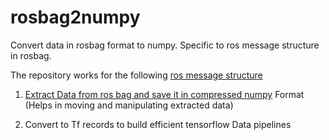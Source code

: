 # rosbag2numpy
Convert data in rosbag format to numpy.
Specific to ros message structure in rosbag.

The repository works for the following [ros message structure](https://github.com/saitejamalyala/rosbag2numpy/tree/main/media)

1. [Extract Data from ros bag and save it in compressed numpy](https://github.com/saitejamalyala/rosbag2numpy/tree/main/rosbag2numpy/iter_create_np_fromrbag/iter_all_rosbags.py) Format (Helps in moving and manipulating extracted data)

2. Convert to Tf records to build efficient tensorflow Data pipelines
